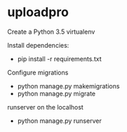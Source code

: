 # uploadpro

Create a Python 3.5 virtualenv

Install dependencies:

  - pip install -r requirements.txt

Configure migrations

   - python manage.py makemigrations
   - python manage.py migrate

runserver on the localhost

   - python manage.py runserver

